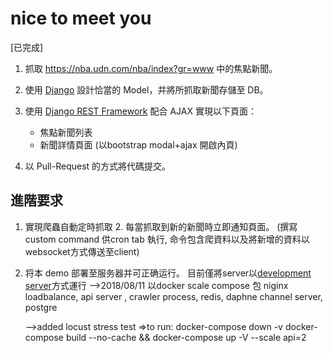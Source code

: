 # nice to meet you


[已完成]
1. 抓取 https://nba.udn.com/nba/index?gr=www 中的焦點新聞。

2. 使用 [Django](https://www.djangoproject.com/) 設計恰當的 Model，并將所抓取新聞存儲至 DB。

3. 使用 [Django REST Framework](http://www.django-rest-framework.org/) 配合 AJAX 實現以下頁面：
	 * 焦點新聞列表
	 * 新聞詳情頁面
	   (以bootstrap modal+ajax 開啟內頁)
	   
4. 以 Pull-Request 的方式將代碼提交。
	
## 進階要求
1. 實現爬蟲自動定時抓取    2. 每當抓取到新的新聞時立即通知頁面。
	(撰寫custom command 供cron tab 執行, 命令包含爬資料以及將新增的資料以websocket方式傳送至client)

3. 将本 demo 部署至服务器并可正确运行。
    目前僅將server以<a href="http://163.13.127.195:8000/myNBAfeed">development server</a>方式運行
	-->2018/08/11 以docker scale compose 包 niginx loadbalance, api server , crawler process, redis, daphne channel server, postgre
	
	-->added locust stress test
	=>to run:
	docker-compose down -v
	docker-compose build --no-cache && docker-compose up -V --scale api=2
	
	

